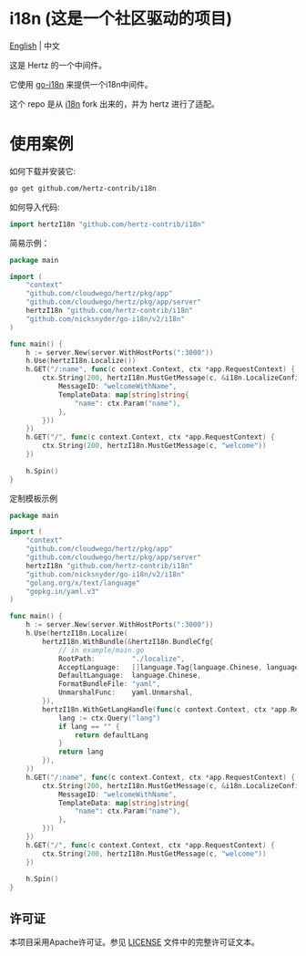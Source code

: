 # i18n (这是一个社区驱动的项目)
[English](README.md) | 中文

这是 Hertz 的一个中间件。

它使用 [go-i18n](https://github.com/nicksnyder/go-i18n) 来提供一个i18n中间件。

这个 repo 是从 [i18n](https://github.com/gin-contrib/i18n) fork 出来的，并为 hertz 进行了适配。
# 使用案例
如何下载并安装它:
```bash
go get github.com/hertz-contrib/i18n
```
如何导入代码:
```go
import hertzI18n "github.com/hertz-contrib/i18n"
```

简易示例：
```go
package main

import (
	"context"
	"github.com/cloudwego/hertz/pkg/app"
	"github.com/cloudwego/hertz/pkg/app/server"
	hertzI18n "github.com/hertz-contrib/i18n"
	"github.com/nicksnyder/go-i18n/v2/i18n"
)

func main() {
	h := server.New(server.WithHostPorts(":3000"))
	h.Use(hertzI18n.Localize())
	h.GET("/:name", func(c context.Context, ctx *app.RequestContext) {
		ctx.String(200, hertzI18n.MustGetMessage(c, &i18n.LocalizeConfig{
			MessageID: "welcomeWithName",
			TemplateData: map[string]string{
				"name": ctx.Param("name"),
			},
		}))
	})
	h.GET("/", func(c context.Context, ctx *app.RequestContext) {
		ctx.String(200, hertzI18n.MustGetMessage(c, "welcome"))
	})
	
	h.Spin()
}
```

定制模板示例
```go
package main

import (
	"context"
	"github.com/cloudwego/hertz/pkg/app"
	"github.com/cloudwego/hertz/pkg/app/server"
	hertzI18n "github.com/hertz-contrib/i18n"
	"github.com/nicksnyder/go-i18n/v2/i18n"
	"golang.org/x/text/language"
	"gopkg.in/yaml.v3"
)

func main() {
	h := server.New(server.WithHostPorts(":3000"))
	h.Use(hertzI18n.Localize(
		hertzI18n.WithBundle(&hertzI18n.BundleCfg{
			// in example/main.go
			RootPath:         "./localize",
			AcceptLanguage:   []language.Tag{language.Chinese, language.English},
			DefaultLanguage:  language.Chinese,
			FormatBundleFile: "yaml",
			UnmarshalFunc:    yaml.Unmarshal,
		}),
		hertzI18n.WithGetLangHandle(func(c context.Context, ctx *app.RequestContext, defaultLang string) string {
			lang := ctx.Query("lang")
			if lang == "" {
				return defaultLang
			}
			return lang
		}),
	))
	h.GET("/:name", func(c context.Context, ctx *app.RequestContext) {
		ctx.String(200, hertzI18n.MustGetMessage(c, &i18n.LocalizeConfig{
			MessageID: "welcomeWithName",
			TemplateData: map[string]string{
				"name": ctx.Param("name"),
			},
		}))
	})
	h.GET("/", func(c context.Context, ctx *app.RequestContext) {
		ctx.String(200, hertzI18n.MustGetMessage(c, "welcome"))
	})
	
	h.Spin()
}
```


## 许可证

本项目采用Apache许可证。参见 [LICENSE](LICENSE) 文件中的完整许可证文本。

